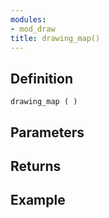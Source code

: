```yaml
---
modules:
- mod_draw
title: drawing_map()
---
```


## Definition

    drawing_map ( )

## Parameters

## Returns

## Example

```
```

